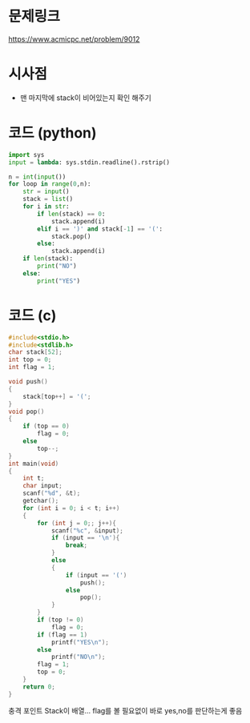 # 문제링크

https://www.acmicpc.net/problem/9012

# 시사점

- 맨 마지막에 stack이 비어있는지 확인 해주기

# 코드 (python)
```python
import sys
input = lambda: sys.stdin.readline().rstrip()

n = int(input())
for loop in range(0,n):
    str = input()
    stack = list()
    for i in str:
        if len(stack) == 0:
            stack.append(i)
        elif i == ')' and stack[-1] == '(':
            stack.pop()
        else:
            stack.append(i)
    if len(stack):
        print("NO")
    else:
        print("YES")
``` 

# 코드 (c)
```C
#include<stdio.h>
#include<stdlib.h>
char stack[52]; 
int top = 0;
int flag = 1;

void push()
{
	stack[top++] = '(';
}
void pop()
{
	if (top == 0)
		flag = 0;
	else
		top--;
}
int main(void)
{
	int t;
	char input;
	scanf("%d", &t);
	getchar();
	for (int i = 0; i < t; i++)
	{
		for (int j = 0;; j++){
			scanf("%c", &input);
			if (input == '\n'){
				break;
			}
			else
			{
				if (input == '(')
					push();
				else
					pop();
			}
		}
		if (top != 0)
			flag = 0;
		if (flag == 1)
			printf("YES\n");
		else
			printf("NO\n");
		flag = 1;
		top = 0;
	}
	return 0;
}
``` 
충격 포인트 Stack이 배열...
flag를 볼 필요없이 바로 yes,no를 판단하는게 좋음

